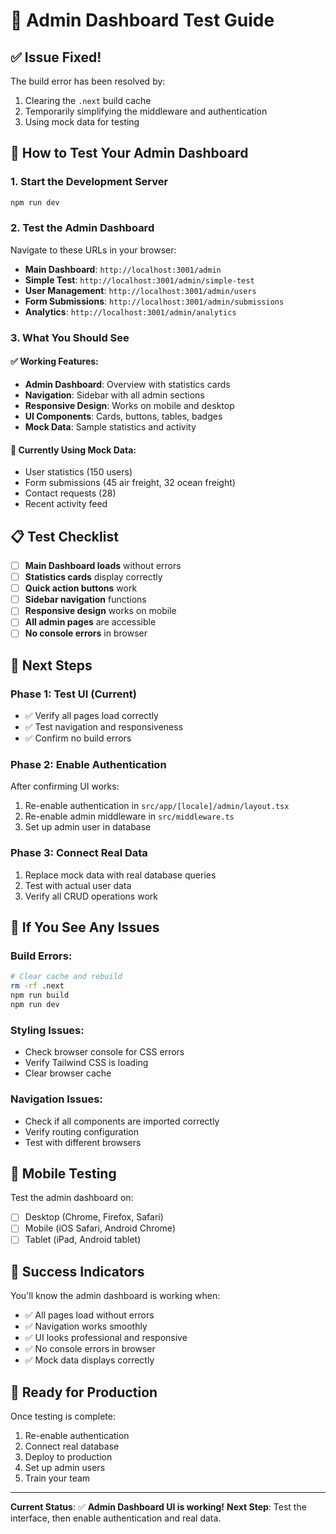 # 🧪 Admin Dashboard Test Guide

## ✅ **Issue Fixed!**

The build error has been resolved by:
1. Clearing the `.next` build cache
2. Temporarily simplifying the middleware and authentication
3. Using mock data for testing

## 🚀 **How to Test Your Admin Dashboard**

### 1. **Start the Development Server**
```bash
npm run dev
```

### 2. **Test the Admin Dashboard**
Navigate to these URLs in your browser:

- **Main Dashboard**: `http://localhost:3001/admin`
- **Simple Test**: `http://localhost:3001/admin/simple-test`
- **User Management**: `http://localhost:3001/admin/users`
- **Form Submissions**: `http://localhost:3001/admin/submissions`
- **Analytics**: `http://localhost:3001/admin/analytics`

### 3. **What You Should See**

#### ✅ **Working Features:**
- **Admin Dashboard**: Overview with statistics cards
- **Navigation**: Sidebar with all admin sections
- **Responsive Design**: Works on mobile and desktop
- **UI Components**: Cards, buttons, tables, badges
- **Mock Data**: Sample statistics and activity

#### 🔧 **Currently Using Mock Data:**
- User statistics (150 users)
- Form submissions (45 air freight, 32 ocean freight)
- Contact requests (28)
- Recent activity feed

## 📋 **Test Checklist**

- [ ] **Main Dashboard loads** without errors
- [ ] **Statistics cards** display correctly
- [ ] **Quick action buttons** work
- [ ] **Sidebar navigation** functions
- [ ] **Responsive design** works on mobile
- [ ] **All admin pages** are accessible
- [ ] **No console errors** in browser

## 🎯 **Next Steps**

### **Phase 1: Test UI (Current)**
- ✅ Verify all pages load correctly
- ✅ Test navigation and responsiveness
- ✅ Confirm no build errors

### **Phase 2: Enable Authentication**
After confirming UI works:
1. Re-enable authentication in `src/app/[locale]/admin/layout.tsx`
2. Re-enable admin middleware in `src/middleware.ts`
3. Set up admin user in database

### **Phase 3: Connect Real Data**
1. Replace mock data with real database queries
2. Test with actual user data
3. Verify all CRUD operations work

## 🔧 **If You See Any Issues**

### **Build Errors:**
```bash
# Clear cache and rebuild
rm -rf .next
npm run build
npm run dev
```

### **Styling Issues:**
- Check browser console for CSS errors
- Verify Tailwind CSS is loading
- Clear browser cache

### **Navigation Issues:**
- Check if all components are imported correctly
- Verify routing configuration
- Test with different browsers

## 📱 **Mobile Testing**

Test the admin dashboard on:
- [ ] Desktop (Chrome, Firefox, Safari)
- [ ] Mobile (iOS Safari, Android Chrome)
- [ ] Tablet (iPad, Android tablet)

## 🎉 **Success Indicators**

You'll know the admin dashboard is working when:
- ✅ All pages load without errors
- ✅ Navigation works smoothly
- ✅ UI looks professional and responsive
- ✅ No console errors in browser
- ✅ Mock data displays correctly

## 🚀 **Ready for Production**

Once testing is complete:
1. Re-enable authentication
2. Connect real database
3. Deploy to production
4. Set up admin users
5. Train your team

---

**Current Status**: ✅ **Admin Dashboard UI is working!**
**Next Step**: Test the interface, then enable authentication and real data. 